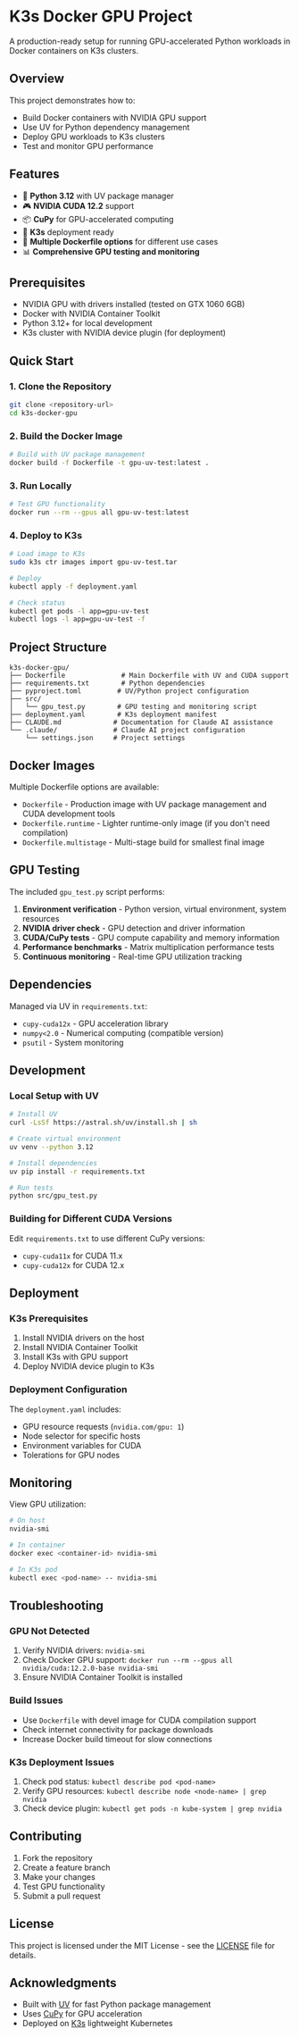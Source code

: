 # K3s Docker GPU Project

A production-ready setup for running GPU-accelerated Python workloads in Docker containers on K3s clusters.

## Overview

This project demonstrates how to:
- Build Docker containers with NVIDIA GPU support
- Use UV for Python dependency management
- Deploy GPU workloads to K3s clusters
- Test and monitor GPU performance

## Features

- 🐍 **Python 3.12** with UV package manager
- 🎮 **NVIDIA CUDA 12.2** support
- 📦 **CuPy** for GPU-accelerated computing
- 🚀 **K3s** deployment ready
- 🔧 **Multiple Dockerfile options** for different use cases
- 📊 **Comprehensive GPU testing and monitoring**

## Prerequisites

- NVIDIA GPU with drivers installed (tested on GTX 1060 6GB)
- Docker with NVIDIA Container Toolkit
- Python 3.12+ for local development
- K3s cluster with NVIDIA device plugin (for deployment)

## Quick Start

### 1. Clone the Repository

```bash
git clone <repository-url>
cd k3s-docker-gpu
```

### 2. Build the Docker Image

```bash
# Build with UV package management
docker build -f Dockerfile -t gpu-uv-test:latest .
```

### 3. Run Locally

```bash
# Test GPU functionality
docker run --rm --gpus all gpu-uv-test:latest
```

### 4. Deploy to K3s

```bash
# Load image to K3s
sudo k3s ctr images import gpu-uv-test.tar

# Deploy
kubectl apply -f deployment.yaml

# Check status
kubectl get pods -l app=gpu-uv-test
kubectl logs -l app=gpu-uv-test -f
```

## Project Structure

```
k3s-docker-gpu/
├── Dockerfile              # Main Dockerfile with UV and CUDA support
├── requirements.txt        # Python dependencies
├── pyproject.toml         # UV/Python project configuration
├── src/
│   └── gpu_test.py        # GPU testing and monitoring script
├── deployment.yaml        # K3s deployment manifest
├── CLAUDE.md             # Documentation for Claude AI assistance
└── .claude/              # Claude AI project configuration
    └── settings.json     # Project settings
```

## Docker Images

Multiple Dockerfile options are available:

- `Dockerfile` - Production image with UV package management and CUDA development tools
- `Dockerfile.runtime` - Lighter runtime-only image (if you don't need compilation)
- `Dockerfile.multistage` - Multi-stage build for smallest final image

## GPU Testing

The included `gpu_test.py` script performs:

1. **Environment verification** - Python version, virtual environment, system resources
2. **NVIDIA driver check** - GPU detection and driver information
3. **CUDA/CuPy tests** - GPU compute capability and memory information
4. **Performance benchmarks** - Matrix multiplication performance tests
5. **Continuous monitoring** - Real-time GPU utilization tracking

## Dependencies

Managed via UV in `requirements.txt`:
- `cupy-cuda12x` - GPU acceleration library
- `numpy<2.0` - Numerical computing (compatible version)
- `psutil` - System monitoring

## Development

### Local Setup with UV

```bash
# Install UV
curl -LsSf https://astral.sh/uv/install.sh | sh

# Create virtual environment
uv venv --python 3.12

# Install dependencies
uv pip install -r requirements.txt

# Run tests
python src/gpu_test.py
```

### Building for Different CUDA Versions

Edit `requirements.txt` to use different CuPy versions:
- `cupy-cuda11x` for CUDA 11.x
- `cupy-cuda12x` for CUDA 12.x

## Deployment

### K3s Prerequisites

1. Install NVIDIA drivers on the host
2. Install NVIDIA Container Toolkit
3. Install K3s with GPU support
4. Deploy NVIDIA device plugin to K3s

### Deployment Configuration

The `deployment.yaml` includes:
- GPU resource requests (`nvidia.com/gpu: 1`)
- Node selector for specific hosts
- Environment variables for CUDA
- Tolerations for GPU nodes

## Monitoring

View GPU utilization:
```bash
# On host
nvidia-smi

# In container
docker exec <container-id> nvidia-smi

# In K3s pod
kubectl exec <pod-name> -- nvidia-smi
```

## Troubleshooting

### GPU Not Detected

1. Verify NVIDIA drivers: `nvidia-smi`
2. Check Docker GPU support: `docker run --rm --gpus all nvidia/cuda:12.2.0-base nvidia-smi`
3. Ensure NVIDIA Container Toolkit is installed

### Build Issues

- Use `Dockerfile` with devel image for CUDA compilation support
- Check internet connectivity for package downloads
- Increase Docker build timeout for slow connections

### K3s Deployment Issues

1. Check pod status: `kubectl describe pod <pod-name>`
2. Verify GPU resources: `kubectl describe node <node-name> | grep nvidia`
3. Check device plugin: `kubectl get pods -n kube-system | grep nvidia`

## Contributing

1. Fork the repository
2. Create a feature branch
3. Make your changes
4. Test GPU functionality
5. Submit a pull request

## License

This project is licensed under the MIT License - see the [LICENSE](LICENSE) file for details.

## Acknowledgments

- Built with [UV](https://github.com/astral-sh/uv) for fast Python package management
- Uses [CuPy](https://cupy.dev/) for GPU acceleration
- Deployed on [K3s](https://k3s.io/) lightweight Kubernetes